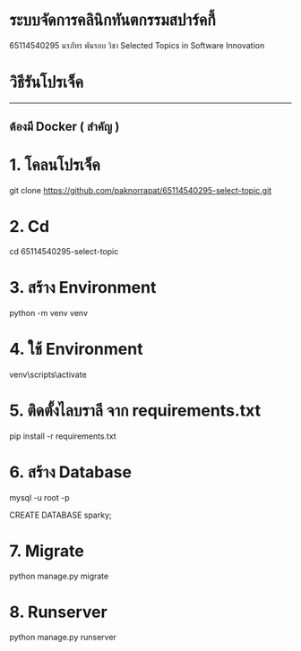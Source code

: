 # ระบบจัดการคลินิกทันตกรรมสปาร์คกี้ 

65114540295 นรภัทร พันรอบ
วิชา Selected Topics in Software Innovation

# วิธีรันโปรเจ็ค
---
## ต้องมี Docker ( สำคัญ )

# 1. โคลนโปรเจ็ค
git clone https://github.com/paknorrapat/65114540295-select-topic.git
# 2. Cd
cd 65114540295-select-topic
# 3. สร้าง Environment
python -m venv venv
# 4. ใช้ Environment
venv\scripts\activate
# 5. ติดตั้งไลบราลี จาก requirements.txt
pip install -r requirements.txt
# 6. สร้าง Database
mysql -u root -p

CREATE DATABASE sparky;

# 7. Migrate
python manage.py migrate

# 8. Runserver
python manage.py runserver

